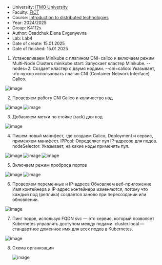 - University: [ITMO University](https://itmo.ru/ru/)
- Faculty: [FICT](https://fict.itmo.ru)
- Course: [Introduction to distributed technologies](https://github.com/itmo-ict-faculty/introduction-to-distributed-technologies)
- Year: 2024/2025
- Group: K4112s
- Author: Osadchuk Elena Evgenyevna
- Lab: Lab4
- Date of create: 15.01.2025
- Date of finished: 15.01.2025

1. Установливаем Minikube с плагином CNI=calico и включаем режим Multi-Node Clusters
minikube start: Запускает кластер Minikube.
--nodes=2: Создает кластер с двумя нодами.
--cni=calico: Указывает, что нужно использовать плагин CNI (Container Network Interface) Calico. 

![image](https://github.com/user-attachments/assets/b0ccdb04-a3a5-431e-b0f2-ac03f6caa8e8)

2. Проверяем работу CNI Calico и количество нод
 
![image](https://github.com/user-attachments/assets/c27a9ca4-d729-4a9a-b052-8734073317d5)
![image](https://github.com/user-attachments/assets/e5fc7be3-e540-49e6-9e87-078db9360bb6)

3. Добавляем метки по стойке (rack) для нод

![image](https://github.com/user-attachments/assets/f78bfea5-b4f2-4040-8d88-3399108521c5)

4. Пишем новый манифест, где создаем Calico, Deployment и сервис, применяем манифест.
IPPool: Определяет пул IP-адресов для подов.
nodeSelector: Указывает, на какие ноды применять пул.
 
![image](https://github.com/user-attachments/assets/4df5495f-08fd-4082-9ccd-bec6f6015e1d)
![image](https://github.com/user-attachments/assets/b151a70e-a69b-4371-bcfb-482734a27abe)
![image](https://github.com/user-attachments/assets/e5973e88-89ff-47db-82a0-045e05a46515)

5. Включаем режим проброса портов

 ![image](https://github.com/user-attachments/assets/20e0f324-1475-452b-bbac-157d2fd244ea)
 ![image](https://github.com/user-attachments/assets/6bf68ea8-71cc-4333-865c-b35e2b2ba032)

6. Проверяем переменные и IP-адреса
Обновляем веб-приложение. Имя контейнера и IP-адрес контейнера изменяются, потому что каждый под (реплика) создается заново при пересоздании или обновлении.

 ![image](https://github.com/user-attachments/assets/28309877-06d0-46ca-98b8-702589d3fcf7)

7. Пинг подов, используя FQDN
svc — это сервис, который позволяет Kubernetes управлять доступом между подами.
cluster.local — стандартное доменное имя для всех подов в Kubernetes.

 ![image](https://github.com/user-attachments/assets/8e6cc669-2134-4f2e-8ac0-5b064d9eedc2)

8. Схема организации

   ![image](https://github.com/user-attachments/assets/ac17d731-4e14-4a52-9a25-154a90bd3889)
